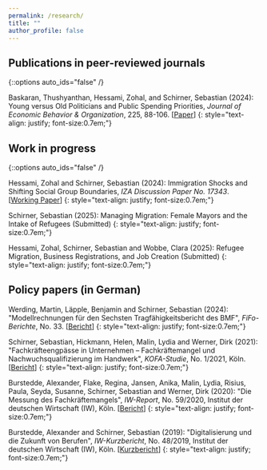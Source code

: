 ```yaml
---
permalink: /research/
title: ""
author_profile: false
---
```

## Publications in peer-reviewed journals
{::options auto_ids="false" /}

Baskaran, Thushyanthan, Hessami, Zohal, and Schirner, Sebastian (2024): Young versus Old Politicians and Public Spending Priorities, *Journal of Economic Behavior & Organization*, 225, 88-106.
[[Paper](https://authors.elsevier.com/sd/article/S0167-2681(24)00260-9)]
{: style="text-align: justify; font-size:0.7em;"}

## Work in progress
{::options auto_ids="false" /}

Hessami, Zohal and Schirner, Sebastian (2024): Immigration Shocks and Shifting Social Group Boundaries, *IZA Discussion Paper No. 17343*.
[[Working Paper](https://docs.iza.org/dp17343.pdf)]
{: style="text-align: justify; font-size:0.7em;"}

Schirner, Sebastian (2025): Managing Migration: Female Mayors and the Intake of Refugees (Submitted)
{: style="text-align: justify; font-size:0.7em;"}

Hessami, Zohal, Schirner, Sebastian and Wobbe, Clara (2025): Refugee Migration, Business Registrations, and Job Creation (Submitted) 
{: style="text-align: justify; font-size:0.7em;"}

## Policy papers (in German) 

Werding, Martin, Läpple, Benjamin and Schirner, Sebastian (2024): "Modellrechnungen für den Sechsten Tragfähigkeitsbericht des BMF", *FiFo-Berichte*, No. 33.
[[Bericht](https://www.fifo-koeln.org/downloads/berichte/FiFo-Bericht%2033.pdf)]
{: style="text-align: justify; font-size:0.7em;"}

Schirner, Sebastian, Hickmann, Helen, Malin, Lydia and Werner, Dirk (2021): "Fachkräfteengpässe in Unternehmen – Fachkräftemangel und Nachwuchsqualifizierung im Handwerk", *KOFA-Studie*, No. 1/2021, Köln.
[[Bericht](https://www.iwkoeln.de/studien/helen-hickmann-lydia-malin-dirk-werner-fachkraefteengpaesse-in-unternehmen-fachkraeftemangel-und-nachwuchsqualifizierung-im-handwerk.html)]
{: style="text-align: justify; font-size:0.7em;"}

Burstedde, Alexander, Flake, Regina, Jansen, Anika, Malin, Lydia, Risius, Paula, Seyda, Susanne, Schirner, Sebastian and Werner, Dirk (2020): "Die Messung des Fachkräftemangels", *IW-Report*, No. 59/2020, Institut der deutschen Wirtschaft (IW), Köln.
[[Bericht](https://www.iwkoeln.de/studien/alexander-burstedde-regina-flake-anika-jansen-lydia-malin-paula-risius-susanne-seyda-sebastian-schirner-dirk-werner-die-messung-des-fachkraeftemangels.html)]
{: style="text-align: justify; font-size:0.7em;"}

Burstedde, Alexander and Schirner, Sebastian (2019): "Digitalisierung und die Zukunft von Berufen", *IW-Kurzbericht*, No. 48/2019, Institut der deutschen Wirtschaft (IW), Köln.
[[Kurzbericht](https://www.iwkoeln.de/studien/alexander-burstedde-digitalisierung-und-die-zukunft-von-berufen-437592.html)]
{: style="text-align: justify; font-size:0.7em;"}
